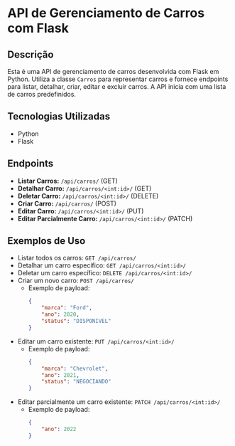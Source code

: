 # API de Gerenciamento de Carros com Flask

## Descrição
Esta é uma API de gerenciamento de carros desenvolvida com Flask em Python. Utiliza a classe `Carros` para representar carros e fornece endpoints para listar, detalhar, criar, editar e excluir carros. A API inicia com uma lista de carros predefinidos.

## Tecnologias Utilizadas
- Python
- Flask

## Endpoints
- **Listar Carros:** `/api/carros/` (GET)
- **Detalhar Carro:** `/api/carros/<int:id>/` (GET)
- **Deletar Carro:** `/api/carros/<int:id>/` (DELETE)
- **Criar Carro:** `/api/carros/` (POST)
- **Editar Carro:** `/api/carros/<int:id>/` (PUT)
- **Editar Parcialmente Carro:** `/api/carros/<int:id>/` (PATCH)

## Exemplos de Uso
- Listar todos os carros: `GET /api/carros/`
- Detalhar um carro específico: `GET /api/carros/<int:id>/`
- Deletar um carro específico: `DELETE /api/carros/<int:id>/`
- Criar um novo carro: `POST /api/carros/`
  - Exemplo de payload:
    ```json
    {
        "marca": "Ford",
        "ano": 2020,
        "status": "DISPONIVEL"
    }
    ```
- Editar um carro existente: `PUT /api/carros/<int:id>/`
  - Exemplo de payload:
    ```json
    {
        "marca": "Chevrolet",
        "ano": 2021,
        "status": "NEGOCIANDO"
    }
    ```
- Editar parcialmente um carro existente: `PATCH /api/carros/<int:id>/`
  - Exemplo de payload:
    ```json
    {
        "ano": 2022
    }
    ```
